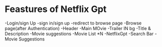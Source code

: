 # Feastures of Netflix Gpt
-Login/sign Up
  -sign in/sign up
  -redirect to browse page
 -Browse page(after Authentication)
   -Header
   -Main MOvie
     -Trailer IN bg
     -Title & Description
     -Movie suggestions
      -Movie List *N
-NetflixGpt
  -Search Bar
  -Movie Suggestions      